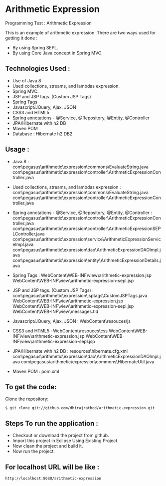 # Arithmetic Expression
Programming Test : Arithmetic Expression
 
This is an example of arithmetic expression. There are two ways used for getting it done :
 
* By using Spring SEPL.
* By using Core Java concept in Spring MVC.

Technologies Used :
-------------------
* Use of Java 8
* Used collections, streams, and lambdas expression.
* Spring MVC.
* JSP and JSP tags. (Custom JSP Tags)
* Spring Tags
* Javascript/JQuery, Ajax, JSON
* CSS3 and HTML5
* Spring annotations - @Service, @Repository, @Entity, @Controller
* JPA/Hibernate with h2 DB
* Maven POM
* Database : Hibernate h2 DB2

Usage :
-------------------
* Java 8 :
com\pegasus\arithmetic\expression\commons\EvaluateString.java
com\pegasus\arithmetic\expression\controller\ArithmeticExpressionController.java

* Used collections, streams, and lambdas expression : 
com\pegasus\arithmetic\expression\commons\EvaluateString.java
com\pegasus\arithmetic\expression\controller\ArithmeticExpressionController.java

* Spring annotations - @Service, @Repository, @Entity, @Controller :
com\pegasus\arithmetic\expression\controller\ArithmeticExpressionController.java
com\pegasus\arithmetic\expression\controller\ArithmeticExpressionSEPLController.java
com\pegasus\arithmetic\expression\service\ArithmeticExpressionServiceImpl.java
com\pegasus\arithmetic\expression\dao\ArithmeticExpressionDAOImpl.java
com\pegasus\arithmetic\expression\entity\ArithmeticExpressionDetails.java

* Spring Tags : 
WebContent\WEB-INF\view\arithmetic-expression.jsp
WebContent\WEB-INF\view\arithmetic-expression-sepl.jsp

* JSP and JSP tags. (Custom JSP Tags) : 
com\pegasus\arithmetic\expression\jsptags\CustomJSPTags.java
WebContent\WEB-INF\view\arithmetic-expression.jsp
WebContent\WEB-INF\view\arithmetic-expression-sepl.jsp
WebContent\WEB-INF\view\messages.tld

* Javascript/JQuery, Ajax, JSON :
WebContent\resouces\js

* CSS3 and HTML5 :
WebContent\resouces\css
WebContent\WEB-INF\view\arithmetic-expression.jsp
WebContent\WEB-INF\view\arithmetic-expression-sepl.jsp

* JPA/Hibernate with h2 DB :
resources\hibernate.cfg.xml
com\pegasus\arithmetic\expression\dao\ArithmeticExpressionDAOImpl.java
com\pegasus\arithmetic\expression\commons\HibernateUtil.java

* Maven POM : 
pom.xml

To get the code:
-------------------
Clone the repository:

    $ git clone git://github.com/dhirajrathod/arithmetic-expression.git

Steps To run the application :
-------------------
* Checkout or download the project from github.
* Import this project in Eclipse Using Existing Project.
* Now clean the project and build it.
* Now run the project.

For localhost URL will be like :
-------------------
    http://localhost:8080/arithmetic-expression

